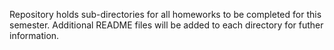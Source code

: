 Repository holds sub-directories for all homeworks to be completed for this semester. Additional README files will be added to each directory for futher information.